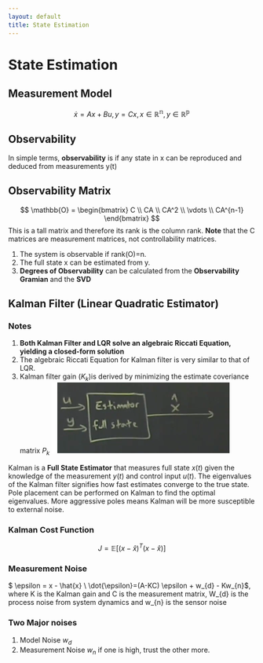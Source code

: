 ```yaml
---
layout: default
title: State Estimation
---
```

# State Estimation
## Measurement Model
$$\dot{x}=Ax+Bu, y=Cx, x\in\mathbb{R^n}, y \in\mathbb{R^p}$$
## Observability
In simple terms, **observability** is if any state in x can be reproduced and deduced from measurements y(t)
## Observability Matrix
$$
\mathbb{O} = \begin{bmatrix}
C \\
CA \\
CA^2 \\
\vdots \\
CA^{n-1}
\end{bmatrix}
$$
This is a tall matrix and therefore its rank is the column rank.
**Note** that the C matrices are measurement matrices, not controllability matrices.
1. The system is observable if rank(O)=n.
2. The full state x can be estimated from y.
3. **Degrees of Observability** can be calculated from the **Observability Gramian** and the **SVD**
## Kalman Filter (Linear Quadratic Estimator)
### Notes
1. **Both Kalman Filter and LQR solve an algebraic Riccati Equation, yielding a closed-form solution**
2. The algebraic Riccati Equation for Kalman filter is very similar to that of LQR.
3. Kalman filter gain ($K_{k}$)is derived by minimizing the estimate coveriance matrix $P_{k}$
![A picture of estimator dynamical model](../figures/estimator.png)

Kalman is a **Full State Estimator** that measures full state $x(t)$ given the knowledge of the measurement $y(t)$ and control input $u(t)$. The eigenvalues of the Kalman filter signifies how fast estimates converge to the true state. Pole placement can be performed on Kalman to find the optimal eigenvalues. More aggressive poles means Kalman will be more susceptible to external noise.
### Kalman Cost Function
$$J= \mathbb{E}[(x-\hat{x})^T(x-\hat{x})]$$
### Measurement Noise
$ \epsilon = x - \hat{x} \\ \dot{\epsilon}=(A-KC) \epsilon + w_{d} - Kw_{n}$, where K is the Kalman gain and C is the measurement matrix, W_{d} is the process noise from system dynamics and w_{n} is the sensor noise
### Two Major noises
1. Model Noise $w_{d}$
2. Measurement Noise $w_{n}$
if one is high, trust the other more.
